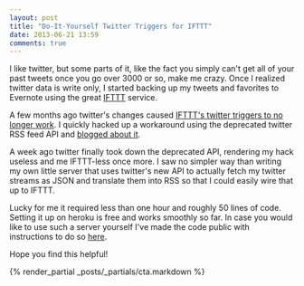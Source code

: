 ```yaml
---
layout: post
title: "Do-It-Yourself Twitter Triggers for IFTTT"
date: 2013-06-21 13:59
comments: true
---
```


I like twitter, but some parts of it, like the fact you simply can't get all of your past tweets once you go over 3000 or so, make me crazy. Once I realized twitter data is write only, I started backing up my tweets and favorites to Evernote using the great [IFTTT](http://ifttt.com) service.

A few months ago twitter's changes caused [IFTTT's twitter triggers to no longer work](http://thenextweb.com/apps/2012/09/20/ifttt-removes-twitter-triggers-comply-new-api-policies/). I quickly hacked up a workaround using the deprecated twitter RSS feed API and [blogged about it](http://www.codelord.net/2012/10/12/poor-mans-ifttt-twitter-triggers/).

A week ago twitter finally took down the deprecated API, rendering my hack useless and me IFTTT-less once more. I saw no simpler way than writing my own little server that uses twitter's new API to actually fetch my twitter streams as JSON and translate them into RSS so that I could easily wire that up to IFTTT.

Lucky for me it required less than one hour and roughly 50 lines of code. Setting it up on heroku is free and works smoothly so far. In case you would like to use such a server yourself I've made the code public with instructions to do so [here](https://github.com/abyx/fweets).

Hope you find this helpful!

{% render_partial _posts/_partials/cta.markdown %}
